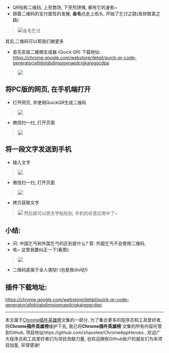 - QR俗称二维码, 上至商场, 下至煎饼摊, 都有它的身影~
- 随着二维码的支付属性的发展, **金毛**也走上街头, 开始了乞讨之路(发财致富之路)
> ![金毛乞讨](https://upload-images.jianshu.io/upload_images/3203841-10a04070c4ad77f9.jpg?imageMogr2/auto-orient/strip%7CimageView2/2/w/1240)

其实,二维码可以帮我们做更多

- 首先安装二維碼生成器 (Quick QR) 下载地址: https://chrome.google.com/webstore/detail/quick-qr-code-generator/afpbjjgbdimpioenaedcjgkaigggcdpp
> ![](https://upload-images.jianshu.io/upload_images/3203841-fc4588aa7aa579de.png?imageMogr2/auto-orient/strip%7CimageView2/2/w/1240)

## 将PC版的网页, 在手机端打开
- 打开网页, 并使用QuickQR生成二维码
> ![](https://upload-images.jianshu.io/upload_images/3203841-c2a32266202b3a15.png?imageMogr2/auto-orient/strip%7CimageView2/2/w/1240)
- 微信扫一扫, 打开页面
> ![](https://upload-images.jianshu.io/upload_images/3203841-b8484f12ea93e015.png?imageMogr2/auto-orient/strip%7CimageView2/2/w/1240)

## 将一段文字发送到手机
- 输入文字
> ![](https://upload-images.jianshu.io/upload_images/3203841-594510c855555187.png?imageMogr2/auto-orient/strip%7CimageView2/2/w/1240)
- 微信扫一扫, 打开页面
> ![](https://upload-images.jianshu.io/upload_images/3203841-2dfb86f0812a2f3c.png?imageMogr2/auto-orient/strip%7CimageView2/2/w/1240)
- 拷贝获取文字
> ![](https://upload-images.jianshu.io/upload_images/3203841-3c1de2ad240c0399.png?imageMogr2/auto-orient/strip%7CimageView2/2/w/1240)
> 然后就可以把文字粘贴到, 手机的任意应用中了~

## 小结:
- 问: 中国乞丐和外国乞丐的区别是什么? 答: 外国乞丐不会使用二维码, 
- 咳~ 这里我要纠正一下(看图):
> ![](https://upload-images.jianshu.io/upload_images/3203841-ac2c769753438599.jpg?imageMogr2/auto-orient/strip%7CimageView2/2/w/1240)
- 二维码是属于全人类哒! (也是我dio哒!)

## 插件下载地址:
https://chrome.google.com/webstore/detail/quick-qr-code-generator/afpbjjgbdimpioenaedcjgkaigggcdpp

---

本文属于[Chrome插件英雄榜](https://www.jianshu.com/nb/27879124)文集的一部分, 为了集合更多的程序员和工具爱好者, 将**Chrome插件英雄榜**维护下去, 我已将**Chrome插件英雄榜** 文集的所有内容托管到Github, 项目地址https://github.com/zhaoolee/ChromeAppHeroes , 欢迎广大程序员和工具爱好者们为项目贡献力量, 也欢迎拥有Github账户的朋友们为本项目加星, 非常感谢!